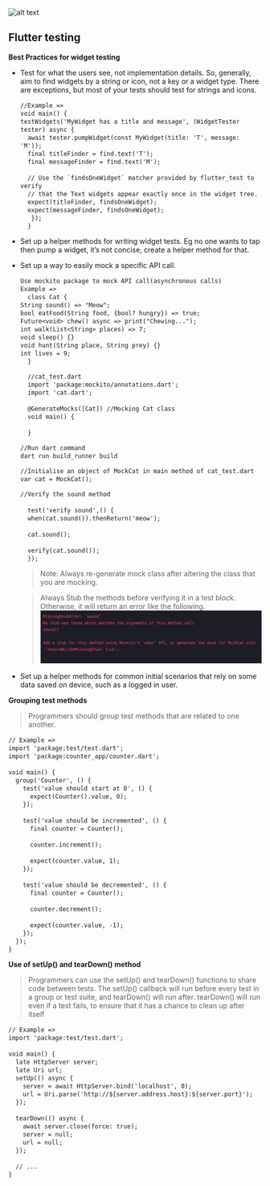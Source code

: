 ![alt text](https://miro.medium.com/max/698/1*fbGTFlIrgfwmNVzHI-Wwbw.png)

## **Flutter testing**

**Best Practices for widget testing**
- Test for what the users see, not implementation details. So, generally, aim to find widgets by a string or icon, not a key or a widget type. There are exceptions, but most of your tests should test for strings and icons.
  ```
  //Example =>
  void main() {
  testWidgets('MyWidget has a title and message', (WidgetTester tester) async {
    await tester.pumpWidget(const MyWidget(title: 'T', message: 'M'));
    final titleFinder = find.text('T');
    final messageFinder = find.text('M');

    // Use the `findsOneWidget` matcher provided by flutter_test to verify
    // that the Text widgets appear exactly once in the widget tree.
    expect(titleFinder, findsOneWidget);
    expect(messageFinder, findsOneWidget);
     });
    }
   ```
- Set up a helper methods for writing widget tests. Eg no one wants to tap then pump a widget, it’s not concise, create a helper method for that.
- Set up a way to easily mock a specific API call. 
  ```
  Use mockito package to mock API call(asynchronous calls)
  Example =>
    class Cat {
  String sound() => "Meow";
  bool eatFood(String food, {bool? hungry}) => true;
  Future<void> chew() async => print("Chewing...");
  int walk(List<String> places) => 7;
  void sleep() {}
  void hunt(String place, String prey) {}
  int lives = 9;
    }
  ```
  ```
    //cat_test.dart
    import 'package:mockito/annotations.dart';
    import 'cat.dart';

    @GenerateMocks([Cat]) //Mocking Cat class
    void main() {

    }
  ```
  ```
  //Run dart command 
  dart run build_runner build
  ```
  ```
  //Initialise an object of MockCat in main method of cat_test.dart
  var cat = MockCat();
  ```
  ```
  //Verify the sound method 

    test('verify sound',() {
    when(cat.sound()).thenReturn('meow');

    cat.sound();

    verify(cat.sound());
    });
  ```
  >Note: Always re-generate mock class after altering the class that you are mocking.

  >Always Stub the methods before verifying it in a test block. Otherwise, it will return an error like the following.
  ![Alt text](images/stubbing_error.png)
- Set up a helper methods for common initial scenarios that rely on some data saved on device, such as a logged in user.

**Grouping test methods**

>Programmers should group test methods that are related to one another.

```
// Example =>
import 'package:test/test.dart';
import 'package:counter_app/counter.dart';

void main() {
  group('Counter', () {
    test('value should start at 0', () {
      expect(Counter().value, 0);
    });

    test('value should be incremented', () {
      final counter = Counter();

      counter.increment();

      expect(counter.value, 1);
    });

    test('value should be decremented', () {
      final counter = Counter();

      counter.decrement();

      expect(counter.value, -1);
    });
  });
}
```
**Use of setUp() and tearDown() method**
> Programmers can use the setUp() and tearDown() functions to share code between tests. The setUp() callback will run before every test in a group or test suite, and tearDown() will run after. tearDown() will run even if a test fails, to ensure that it has a chance to clean up after itself
```
// Example =>
import 'package:test/test.dart';

void main() {
  late HttpServer server;
  late Uri url;
  setUp(() async {
    server = await HttpServer.bind('localhost', 0);
    url = Uri.parse('http://${server.address.host}:${server.port}');
  });

  tearDown(() async {
    await server.close(force: true);
    server = null;
    url = null;
  });

  // ...
}
```